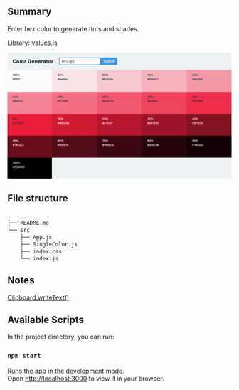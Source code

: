 ## Summary

Enter hex color to generate tints and shades.

Library: [values.js](https://github.com/noeldelgado/values.js)

![](./public/09-color-generator.gif)

## File structure

```
.
├── README.md
└── src
    ├── App.js
    ├── SingleColor.js
    ├── index.css
    └── index.js
```

## Notes

[Clipboard.writeText()](https://developer.mozilla.org/en-US/docs/Web/API/Clipboard/writeText)

## Available Scripts

In the project directory, you can run:

### `npm start`

Runs the app in the development mode.\
Open [http://localhost:3000](http://localhost:3000) to view it in your browser.
